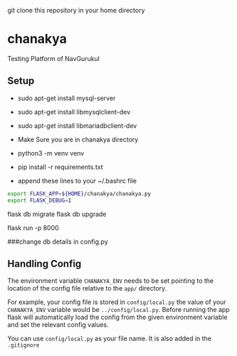 git clone this repository in your home directory

# chanakya
Testing Platform of NavGurukul

## Setup

- sudo apt-get install mysql-server
- sudo apt-get install libmysqlclient-dev
- sudo apt-get install libmariadbclient-dev
- Make Sure you are in chanakya directory
- python3 -m venv venv
- pip install -r requirements.txt



- append these lines to your ~/.bashrc file
```bash
export FLASK_APP=${HOME}/chanakya/chanakya.py
export FLASK_DEBUG=1
```

flask db migrate
flask db upgrade

flask run -p 8000

###change db details in config.py


## Handling Config

The environment variable `CHANAKYA_ENV` needs to be set pointing to the location of the config file relative to the `app/` directory.

For example, your config file is stored in `config/local.py` the value of your `CHANAKYA_ENV` variable would be `../config/local.py`. Before running the app flask will automatically load the config from the given environment variable and set the relevant config values.

You can use `config/local.py` as your file name. It is also added in the `.gitignore`
